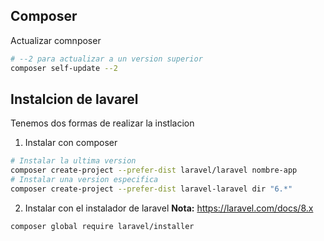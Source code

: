 ## Composer

Actualizar comnposer
```bash
# --2 para actualizar a un version superior
composer self-update --2
```
## Instalcion de lavarel

Tenemos dos formas de realizar la instlacion

1. Instalar con composer
```bash
# Instalar la ultima version
composer create-project --prefer-dist laravel/laravel nombre-app
# Instalar una version especifica 
composer create-project --prefer-dist laravel-laravel dir "6.*"
```

2. Instalar con el instalador de laravel
**Nota:** https://laravel.com/docs/8.x
```bash
composer global require laravel/installer
```